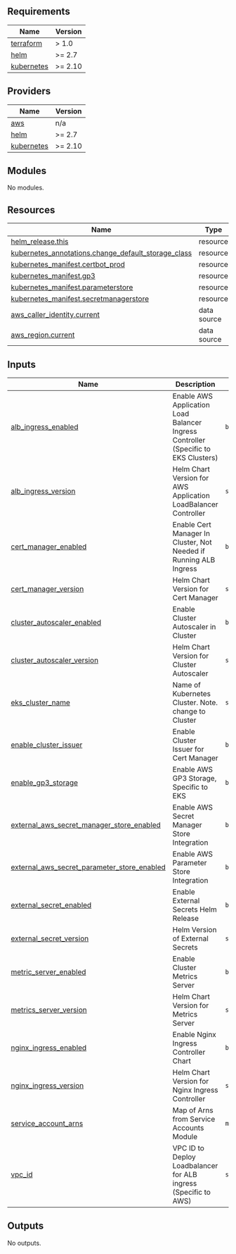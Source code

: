 ## Requirements

| Name | Version |
|------|---------|
| <a name="requirement_terraform"></a> [terraform](#requirement\_terraform) | > 1.0 |
| <a name="requirement_helm"></a> [helm](#requirement\_helm) | >= 2.7 |
| <a name="requirement_kubernetes"></a> [kubernetes](#requirement\_kubernetes) | >= 2.10 |

## Providers

| Name | Version |
|------|---------|
| <a name="provider_aws"></a> [aws](#provider\_aws) | n/a |
| <a name="provider_helm"></a> [helm](#provider\_helm) | >= 2.7 |
| <a name="provider_kubernetes"></a> [kubernetes](#provider\_kubernetes) | >= 2.10 |

## Modules

No modules.

## Resources

| Name | Type |
|------|------|
| [helm_release.this](https://registry.terraform.io/providers/hashicorp/helm/latest/docs/resources/release) | resource |
| [kubernetes_annotations.change_default_storage_class](https://registry.terraform.io/providers/hashicorp/kubernetes/latest/docs/resources/annotations) | resource |
| [kubernetes_manifest.certbot_prod](https://registry.terraform.io/providers/hashicorp/kubernetes/latest/docs/resources/manifest) | resource |
| [kubernetes_manifest.gp3](https://registry.terraform.io/providers/hashicorp/kubernetes/latest/docs/resources/manifest) | resource |
| [kubernetes_manifest.parameterstore](https://registry.terraform.io/providers/hashicorp/kubernetes/latest/docs/resources/manifest) | resource |
| [kubernetes_manifest.secretmanagerstore](https://registry.terraform.io/providers/hashicorp/kubernetes/latest/docs/resources/manifest) | resource |
| [aws_caller_identity.current](https://registry.terraform.io/providers/hashicorp/aws/latest/docs/data-sources/caller_identity) | data source |
| [aws_region.current](https://registry.terraform.io/providers/hashicorp/aws/latest/docs/data-sources/region) | data source |

## Inputs

| Name | Description | Type | Default | Required |
|------|-------------|------|---------|:--------:|
| <a name="input_alb_ingress_enabled"></a> [alb\_ingress\_enabled](#input\_alb\_ingress\_enabled) | Enable AWS Application Load Balancer Ingress Controller (Specific to EKS Clusters) | `bool` | `false` | no |
| <a name="input_alb_ingress_version"></a> [alb\_ingress\_version](#input\_alb\_ingress\_version) | Helm Chart Version for AWS Application LoadBalancer Controller | `string` | `"1.6.0"` | no |
| <a name="input_cert_manager_enabled"></a> [cert\_manager\_enabled](#input\_cert\_manager\_enabled) | Enable Cert Manager In Cluster, Not Needed if Running ALB Ingress | `bool` | `false` | no |
| <a name="input_cert_manager_version"></a> [cert\_manager\_version](#input\_cert\_manager\_version) | Helm Chart Version for Cert Manager | `string` | `"v1.8.0"` | no |
| <a name="input_cluster_autoscaler_enabled"></a> [cluster\_autoscaler\_enabled](#input\_cluster\_autoscaler\_enabled) | Enable Cluster Autoscaler in Cluster | `bool` | `false` | no |
| <a name="input_cluster_autoscaler_version"></a> [cluster\_autoscaler\_version](#input\_cluster\_autoscaler\_version) | Helm Chart Version for Cluster Autoscaler | `string` | `"9.27.0"` | no |
| <a name="input_eks_cluster_name"></a> [eks\_cluster\_name](#input\_eks\_cluster\_name) | Name of Kubernetes Cluster. Note. change to Cluster | `string` | n/a | yes |
| <a name="input_enable_cluster_issuer"></a> [enable\_cluster\_issuer](#input\_enable\_cluster\_issuer) | Enable Cluster Issuer for Cert Manager | `bool` | `false` | no |
| <a name="input_enable_gp3_storage"></a> [enable\_gp3\_storage](#input\_enable\_gp3\_storage) | Enable AWS GP3 Storage, Specific to EKS | `bool` | `false` | no |
| <a name="input_external_aws_secret_manager_store_enabled"></a> [external\_aws\_secret\_manager\_store\_enabled](#input\_external\_aws\_secret\_manager\_store\_enabled) | Enable AWS Secret Manager Store Integration | `bool` | `false` | no |
| <a name="input_external_aws_secret_parameter_store_enabled"></a> [external\_aws\_secret\_parameter\_store\_enabled](#input\_external\_aws\_secret\_parameter\_store\_enabled) | Enable AWS Parameter Store Integration | `bool` | `false` | no |
| <a name="input_external_secret_enabled"></a> [external\_secret\_enabled](#input\_external\_secret\_enabled) | Enable External Secrets Helm Release | `bool` | `false` | no |
| <a name="input_external_secret_version"></a> [external\_secret\_version](#input\_external\_secret\_version) | Helm Version of External Secrets | `string` | `"0.9.4"` | no |
| <a name="input_metric_server_enabled"></a> [metric\_server\_enabled](#input\_metric\_server\_enabled) | Enable Cluster Metrics Server | `bool` | `true` | no |
| <a name="input_metrics_server_version"></a> [metrics\_server\_version](#input\_metrics\_server\_version) | Helm Chart Version for Metrics Server | `string` | `"6.2.11"` | no |
| <a name="input_nginx_ingress_enabled"></a> [nginx\_ingress\_enabled](#input\_nginx\_ingress\_enabled) | Enable Nginx Ingress Controller Chart | `bool` | `false` | no |
| <a name="input_nginx_ingress_version"></a> [nginx\_ingress\_version](#input\_nginx\_ingress\_version) | Helm Chart Version for Nginx Ingress Controller | `string` | `"4.7.1"` | no |
| <a name="input_service_account_arns"></a> [service\_account\_arns](#input\_service\_account\_arns) | Map of Arns from Service Accounts Module | `map(string)` | n/a | yes |
| <a name="input_vpc_id"></a> [vpc\_id](#input\_vpc\_id) | VPC ID to Deploy Loadbalancer for ALB ingress (Specific to AWS) | `string` | n/a | yes |

## Outputs

No outputs.
